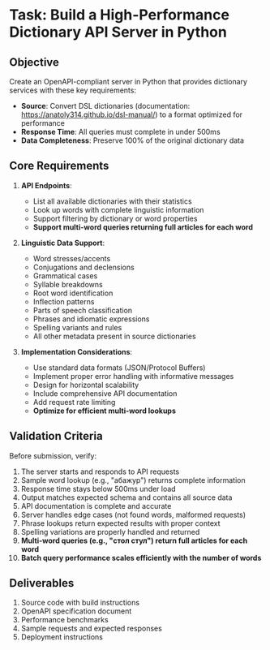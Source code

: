 # Task: Build a High-Performance Dictionary API Server in Python

## Objective
Create an OpenAPI-compliant server in Python that provides dictionary services with these key requirements:

- **Source**: Convert DSL dictionaries (documentation: https://anatoly314.github.io/dsl-manual/) to a format optimized for performance
- **Response Time**: All queries must complete in under 500ms
- **Data Completeness**: Preserve 100% of the original dictionary data

## Core Requirements

1. **API Endpoints**:
   - List all available dictionaries with their statistics
   - Look up words with complete linguistic information
   - Support filtering by dictionary or word properties
   - **Support multi-word queries returning full articles for each word**

2. **Linguistic Data Support**:
   - Word stresses/accents
   - Conjugations and declensions
   - Grammatical cases
   - Syllable breakdowns
   - Root word identification
   - Inflection patterns
   - Parts of speech classification
   - Phrases and idiomatic expressions
   - Spelling variants and rules
   - All other metadata present in source dictionaries

3. **Implementation Considerations**:
   - Use standard data formats (JSON/Protocol Buffers)
   - Implement proper error handling with informative messages
   - Design for horizontal scalability
   - Include comprehensive API documentation
   - Add request rate limiting
   - **Optimize for efficient multi-word lookups**

## Validation Criteria
Before submission, verify:

1. The server starts and responds to API requests
2. Sample word lookup (e.g., "абажур") returns complete information
3. Response time stays below 500ms under load
4. Output matches expected schema and contains all source data
5. API documentation is complete and accurate
6. Server handles edge cases (not found words, malformed requests)
7. Phrase lookups return expected results with proper context
8. Spelling variations are properly handled and returned
9. **Multi-word queries (e.g., "стол стул") return full articles for each word**
10. **Batch query performance scales efficiently with the number of words**

## Deliverables
1. Source code with build instructions
2. OpenAPI specification document
3. Performance benchmarks
4. Sample requests and expected responses
5. Deployment instructions